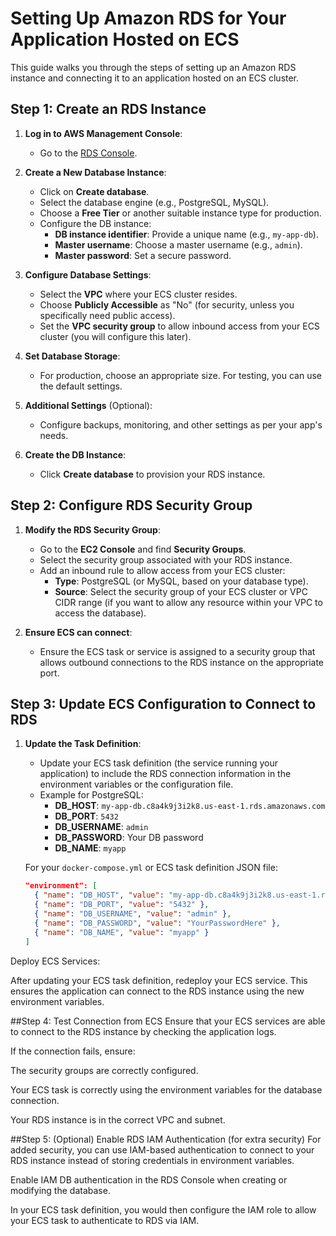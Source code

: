 # Setting Up Amazon RDS for Your Application Hosted on ECS

This guide walks you through the steps of setting up an Amazon RDS instance and connecting it to an application hosted on an ECS cluster.

## Step 1: Create an RDS Instance

1. **Log in to AWS Management Console**:
   - Go to the [RDS Console](https://console.aws.amazon.com/rds/).

2. **Create a New Database Instance**:
   - Click on **Create database**.
   - Select the database engine (e.g., PostgreSQL, MySQL).
   - Choose a **Free Tier** or another suitable instance type for production.
   - Configure the DB instance:
     - **DB instance identifier**: Provide a unique name (e.g., `my-app-db`).
     - **Master username**: Choose a master username (e.g., `admin`).
     - **Master password**: Set a secure password.

3. **Configure Database Settings**:
   - Select the **VPC** where your ECS cluster resides.
   - Choose **Publicly Accessible** as "No" (for security, unless you specifically need public access).
   - Set the **VPC security group** to allow inbound access from your ECS cluster (you will configure this later).

4. **Set Database Storage**:
   - For production, choose an appropriate size. For testing, you can use the default settings.

5. **Additional Settings** (Optional):
   - Configure backups, monitoring, and other settings as per your app's needs.

6. **Create the DB Instance**:
   - Click **Create database** to provision your RDS instance.

## Step 2: Configure RDS Security Group

1. **Modify the RDS Security Group**:
   - Go to the **EC2 Console** and find **Security Groups**.
   - Select the security group associated with your RDS instance.
   - Add an inbound rule to allow access from your ECS cluster:
     - **Type**: PostgreSQL (or MySQL, based on your database type).
     - **Source**: Select the security group of your ECS cluster or VPC CIDR range (if you want to allow any resource within your VPC to access the database).

2. **Ensure ECS can connect**:
   - Ensure the ECS task or service is assigned to a security group that allows outbound connections to the RDS instance on the appropriate port.

## Step 3: Update ECS Configuration to Connect to RDS

1. **Update the Task Definition**:
   - Update your ECS task definition (the service running your application) to include the RDS connection information in the environment variables or the configuration file.
   - Example for PostgreSQL:
     - **DB_HOST**: `my-app-db.c8a4k9j3i2k8.us-east-1.rds.amazonaws.com`
     - **DB_PORT**: `5432`
     - **DB_USERNAME**: `admin`
     - **DB_PASSWORD**: Your DB password
     - **DB_NAME**: `myapp`

   For your `docker-compose.yml` or ECS task definition JSON file:
   ```json
   "environment": [
     { "name": "DB_HOST", "value": "my-app-db.c8a4k9j3i2k8.us-east-1.rds.amazonaws.com" },
     { "name": "DB_PORT", "value": "5432" },
     { "name": "DB_USERNAME", "value": "admin" },
     { "name": "DB_PASSWORD", "value": "YourPasswordHere" },
     { "name": "DB_NAME", "value": "myapp" }
   ]
   
Deploy ECS Services:

After updating your ECS task definition, redeploy your ECS service. This ensures the application can connect to the RDS instance using the new environment variables.

##Step 4: Test Connection from ECS
Ensure that your ECS services are able to connect to the RDS instance by checking the application logs.

If the connection fails, ensure:

The security groups are correctly configured.

Your ECS task is correctly using the environment variables for the database connection.

Your RDS instance is in the correct VPC and subnet.

##Step 5: (Optional) Enable RDS IAM Authentication (for extra security)
For added security, you can use IAM-based authentication to connect to your RDS instance instead of storing credentials in environment variables.

Enable IAM DB authentication in the RDS Console when creating or modifying the database.

In your ECS task definition, you would then configure the IAM role to allow your ECS task to authenticate to RDS via IAM.
